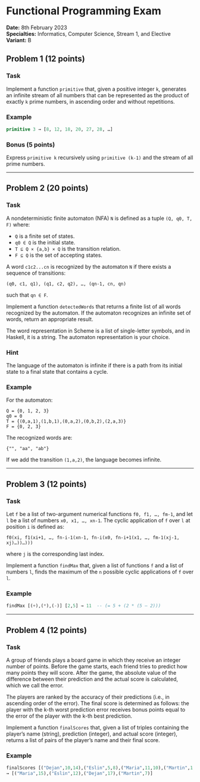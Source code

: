 
# Functional Programming Exam

**Date:** 8th February 2023  
**Specialties:** Informatics, Computer Science, Stream 1, and Elective  
**Variant:** B

## Problem 1 (12 points)

### Task
Implement a function `primitive` that, given a positive integer `k`, generates an infinite stream of all numbers that can be represented as the product of exactly `k` prime numbers, in ascending order and without repetitions.

### Example
```haskell
primitive 3 → [8, 12, 18, 20, 27, 28, …]
```

### Bonus (5 points)
Express `primitive k` recursively using `primitive (k-1)` and the stream of all prime numbers.

---

## Problem 2 (20 points)

### Task
A nondeterministic finite automaton (NFA) `N` is defined as a tuple `(Q, q0, T, F)` where:
- `Q` is a finite set of states.
- `q0 ∈ Q` is the initial state.
- `T ⊆ Q × {a,b} × Q` is the transition relation.
- `F ⊆ Q` is the set of accepting states.

A word `c1c2...cn` is recognized by the automaton `N` if there exists a sequence of transitions:
```
(q0, c1, q1), (q1, c2, q2), …, (qn-1, cn, qn)
```
such that `qn ∈ F`.

Implement a function `detectedWords` that returns a finite list of all words recognized by the automaton. If the automaton recognizes an infinite set of words, return an appropriate result.

The word representation in Scheme is a list of single-letter symbols, and in Haskell, it is a string. The automaton representation is your choice.

### Hint
The language of the automaton is infinite if there is a path from its initial state to a final state that contains a cycle.

### Example
For the automaton:
```
Q = {0, 1, 2, 3}
q0 = 0
T = {(0,a,1),(1,b,1),(0,a,2),(0,b,2),(2,a,3)}
F = {0, 2, 3}
```
The recognized words are:
```
{"", "aa", "ab"}
```
If we add the transition `(1,a,2)`, the language becomes infinite.

---

## Problem 3 (12 points)

### Task
Let `f` be a list of two-argument numerical functions `f0, f1, …, fm-1`, and let `l` be a list of numbers `x0, x1, …, xn-1`. The cyclic application of `f` over `l` at position `i` is defined as:
```
f0(xi, f1(xi+1, …, fn-i-1(xn-1, fn-i(x0, fn-i+1(x1, …, fm-1(xj-1, xj)…))…)))
```
where `j` is the corresponding last index.

Implement a function `findMax` that, given a list of functions `f` and a list of numbers `l`, finds the maximum of the `n` possible cyclic applications of `f` over `l`.

### Example
```haskell
findMax [(+),(*),(-)] [2,5] → 11  -- (= 5 + (2 * (5 – 2)))
```

---

## Problem 4 (12 points)

### Task
A group of friends plays a board game in which they receive an integer number of points. Before the game starts, each friend tries to predict how many points they will score. After the game, the absolute value of the difference between their prediction and the actual score is calculated, which we call the error.

The players are ranked by the accuracy of their predictions (i.e., in ascending order of the error). The final score is determined as follows: the player with the k-th worst prediction error receives bonus points equal to the error of the player with the k-th best prediction.

Implement a function `finalScores` that, given a list of triples containing the player’s name (string), prediction (integer), and actual score (integer), returns a list of pairs of the player’s name and their final score.

### Example
```haskell
finalScores [("Dejan",10,14),("Eslin",5,8),("Maria",11,10),("Martin",1,6)]
→ [("Maria",15),("Eslin",12),("Dejan",17),("Martin",7)]
```
